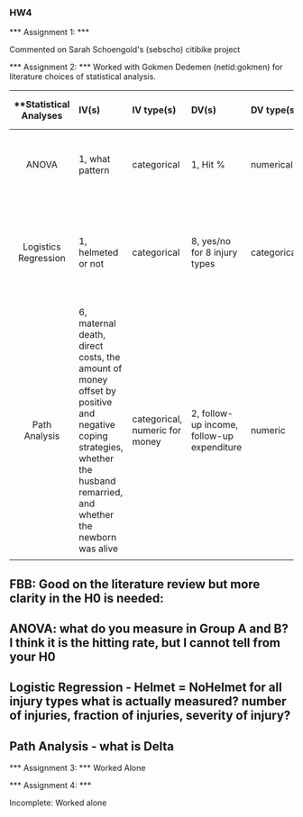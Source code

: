 ### HW4

*** Assignment 1: ***

Commented on Sarah Schoengold's (sebscho) citibike project

*** Assignment 2: ***
Worked with Gokmen Dedemen (netid:gokmen) for literature choices of statistical analysis.

| **Statistical Analyses	|  IV(s)  |  IV type(s) |  DV(s)  |  DV type(s)  |  Control Var | Control Var type  | Question to be answered | _H0_ | alpha | link to paper **| 
|:----------:|:----------|:------------|:-------------|:-------------|:------------|:------------- |:------------------|:----:|:-------:|:-------|
ANOVA | 1, what pattern | categorical | 1, Hit % | numerical | 2 ( Speed, disappearance duration) |categorical(they had only a few different speeds)| Does pattern affect how often the target will be hit. | GroupA = GroupB for all pairwise comparisons of patterns. | p < 0.05 | http://journals.plos.org/plosone/article?id=10.1371/journal.pone.0061173|
 Logistics Regression |1, helmeted or not | categorical | 8, yes/no for 8 injury types |  categorical | 3 ( Age, Sex, Mechanism of Injury) | categorical |Does wearing a helmet afford protection against certain injury types? | Helmet = NoHelmet for all injury types | p < 0.05 | http://journals.plos.org/plosone/article?id=10.1371/journal.pone.0185367 |
Path Analysis |6, maternal death, direct costs, the amount of money offset by positive and negative coping strategies, whether the husband remarried, and whether the newborn was alive  | categorical, numeric for money | 2, follow-up income, follow-up expenditure |  numeric | 1, maternal age | numeric | What factors influence costs and income after maternal deaths | ∆ of an exogenous variable does not affect ∆ of endogenous variables | p < 0.05 | http://journals.plos.org/plosone/article?id=10.1371/journal.pone.0134756|
  |||||||||

## FBB: Good on the literature review but more clarity in the H0 is needed: 
## ANOVA: what do you measure in Group A and B? I think it is the hitting rate, but I cannot tell from your H0

## Logistic Regression - Helmet = NoHelmet for all injury types what is actually measured? number of injuries, fraction of injuries, severity of injury? 

## Path Analysis - what is Delta



*** Assignment 3: ***
Worked Alone

*** Assignment 4: ***

Incomplete: Worked alone


